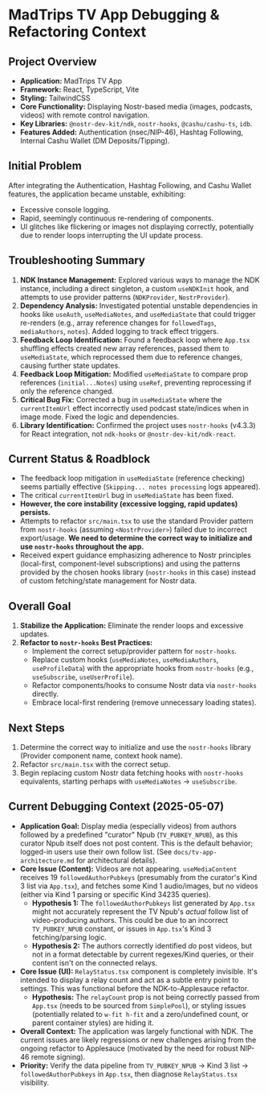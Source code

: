 # MadTrips TV App Debugging & Refactoring Context

## Project Overview

*   **Application:** MadTrips TV App
*   **Framework:** React, TypeScript, Vite
*   **Styling:** TailwindCSS
*   **Core Functionality:** Displaying Nostr-based media (images, podcasts, videos) with remote control navigation.
*   **Key Libraries:** `@nostr-dev-kit/ndk`, `nostr-hooks`, `@cashu/cashu-ts`, `idb`.
*   **Features Added:** Authentication (nsec/NIP-46), Hashtag Following, Internal Cashu Wallet (DM Deposits/Tipping).

## Initial Problem

After integrating the Authentication, Hashtag Following, and Cashu Wallet features, the application became unstable, exhibiting:

*   Excessive console logging.
*   Rapid, seemingly continuous re-rendering of components.
*   UI glitches like flickering or images not displaying correctly, potentially due to render loops interrupting the UI update process.

## Troubleshooting Summary

1.  **NDK Instance Management:** Explored various ways to manage the NDK instance, including a direct singleton, a custom `useNDKInit` hook, and attempts to use provider patterns (`NDKProvider`, `NostrProvider`).
2.  **Dependency Analysis:** Investigated potential unstable dependencies in hooks like `useAuth`, `useMediaNotes`, and `useMediaState` that could trigger re-renders (e.g., array reference changes for `followedTags`, `mediaAuthors`, `notes`). Added logging to track effect triggers.
3.  **Feedback Loop Identification:** Found a feedback loop where `App.tsx` shuffling effects created new array references, passed them to `useMediaState`, which reprocessed them due to reference changes, causing further state updates.
4.  **Feedback Loop Mitigation:** Modified `useMediaState` to compare prop references (`initial...Notes`) using `useRef`, preventing reprocessing if only the reference changed.
5.  **Critical Bug Fix:** Corrected a bug in `useMediaState` where the `currentItemUrl` effect incorrectly used podcast state/indices when in image mode. Fixed the logic and dependencies.
6.  **Library Identification:** Confirmed the project uses `nostr-hooks` (v4.3.3) for React integration, not `ndk-hooks` or `@nostr-dev-kit/ndk-react`.

## Current Status & Roadblock

*   The feedback loop mitigation in `useMediaState` (reference checking) seems partially effective (`Skipping... notes processing` logs appeared).
*   The critical `currentItemUrl` bug in `useMediaState` has been fixed.
*   **However, the core instability (excessive logging, rapid updates) persists.**
*   Attempts to refactor `src/main.tsx` to use the standard Provider pattern from `nostr-hooks` (assuming `<NostrProvider>`) failed due to incorrect export/usage. **We need to determine the correct way to initialize and use `nostr-hooks` throughout the app.**
*   Received expert guidance emphasizing adherence to Nostr principles (local-first, component-level subscriptions) and using the patterns provided by the chosen hooks library (`nostr-hooks` in this case) instead of custom fetching/state management for Nostr data.

## Overall Goal

1.  **Stabilize the Application:** Eliminate the render loops and excessive updates.
2.  **Refactor to `nostr-hooks` Best Practices:**
    *   Implement the correct setup/provider pattern for `nostr-hooks`.
    *   Replace custom hooks (`useMediaNotes`, `useMediaAuthors`, `useProfileData`) with the appropriate hooks from `nostr-hooks` (e.g., `useSubscribe`, `useUserProfile`).
    *   Refactor components/hooks to consume Nostr data via `nostr-hooks` directly.
    *   Embrace local-first rendering (remove unnecessary loading states).

## Next Steps

1.  Determine the correct way to initialize and use the `nostr-hooks` library (Provider component name, context hook name).
2.  Refactor `src/main.tsx` with the correct setup.
3.  Begin replacing custom Nostr data fetching hooks with `nostr-hooks` equivalents, starting perhaps with `useMediaNotes` -> `useSubscribe`.

## Current Debugging Context (2025-05-07)

*   **Application Goal:** Display media (especially videos) from authors followed by a predefined "curator" Npub (`TV_PUBKEY_NPUB`), as this curator Npub itself does not post content. This is the default behavior; logged-in users use their own follow list. (See `docs/tv-app-architecture.md` for architectural details).
*   **Core Issue (Content):** Videos are not appearing. `useMediaContent` receives 19 `followedAuthorPubkeys` (presumably from the curator's Kind 3 list via `App.tsx`), and fetches some Kind 1 audio/images, but no videos (either via Kind 1 parsing or specific Kind 34235 queries).
    *   **Hypothesis 1:** The `followedAuthorPubkeys` list generated by `App.tsx` might not accurately represent the TV Npub's *actual* follow list of video-producing authors. This could be due to an incorrect `TV_PUBKEY_NPUB` constant, or issues in `App.tsx`'s Kind 3 fetching/parsing logic.
    *   **Hypothesis 2:** The authors correctly identified *do* post videos, but not in a format detectable by current regexes/Kind queries, or their content isn't on the connected relays.
*   **Core Issue (UI):** `RelayStatus.tsx` component is completely invisible. It's intended to display a relay count and act as a subtle entry point to settings. This was functional before the NDK-to-Applesauce refactor.
    *   **Hypothesis:** The `relayCount` prop is not being correctly passed from `App.tsx` (needs to be sourced from `SimplePool`), or styling issues (potentially related to `w-fit h-fit` and a zero/undefined count, or parent container styles) are hiding it.
*   **Overall Context:** The application was largely functional with NDK. The current issues are likely regressions or new challenges arising from the ongoing refactor to Applesauce (motivated by the need for robust NIP-46 remote signing).
*   **Priority:** Verify the data pipeline from `TV_PUBKEY_NPUB` -> Kind 3 list -> `followedAuthorPubkeys` in `App.tsx`, then diagnose `RelayStatus.tsx` visibility. 